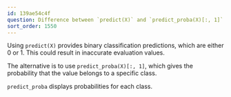 ```yaml
---
id: 139ae54c4f
question: Difference between `predict(X)` and `predict_proba(X)[:, 1]`
sort_order: 1550
---
```


Using `predict(X)` provides binary classification predictions, which are either 0 or 1. This could result in inaccurate evaluation values.

The alternative is to use `predict_proba(X)[:, 1]`, which gives the probability that the value belongs to a specific class.

`predict_proba` displays probabilities for each class.